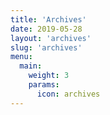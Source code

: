 ```yaml
---
title: 'Archives'
date: 2019-05-28
layout: 'archives'
slug: 'archives'
menu:
  main:
    weight: 3
    params:
      icon: archives
---
```

